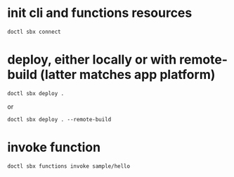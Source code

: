 # init cli and functions resources
```
doctl sbx connect
```

# deploy, either locally or with remote-build (latter matches app platform)
```
doctl sbx deploy .
```
or
```
doctl sbx deploy . --remote-build
```

# invoke function
```
doctl sbx functions invoke sample/hello
```
